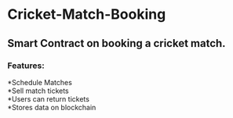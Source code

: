 # Cricket-Match-Booking
## **Smart Contract** on booking a cricket match. 
### Features:
*Schedule Matches<br />
*Sell match tickets<br />
*Users can return tickets<br />
*Stores data on blockchain<br />
